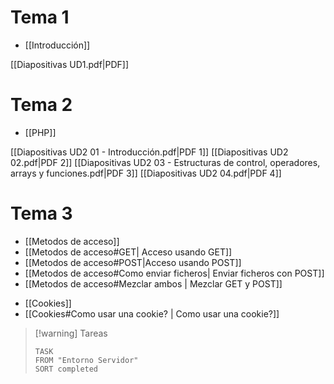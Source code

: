 # Tema 1
- [[Introducción]]

[[Diapositivas UD1.pdf|PDF]]


# Tema 2
- [[PHP]]

[[Diapositivas UD2 01 - Introducción.pdf|PDF 1]] [[Diapositivas UD2 02.pdf|PDF 2]] [[Diapositivas UD2 03 - Estructuras de control, operadores, arrays y funciones.pdf|PDF 3]] [[Diapositivas UD2 04.pdf|PDF 4]]


# Tema 3
- [[Metodos de acceso]]
- [[Metodos de acceso#GET| Acceso usando GET]]
- [[Metodos de acceso#POST|Acceso usando POST]]
- [[Metodos de acceso#Como enviar ficheros| Enviar ficheros con POST]]
- [[Metodos de acceso#Mezclar ambos | Mezclar GET y POST]]

+ [[Cookies]]
+ [[Cookies#Como usar una cookie? | Como usar una cookie?]]





> [!warning] Tareas
> ```dataview
> TASK 
> FROM "Entorno Servidor"
> SORT completed
> ```
